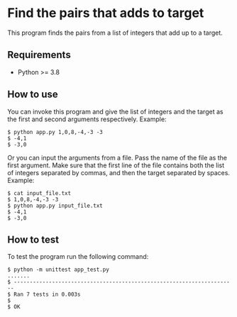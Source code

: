# Find the pairs that adds to target

This program finds the pairs from a list of integers that add up to a target.

## Requirements

- Python >= 3.8

## How to use

You can invoke this program and give the list of integers and the target as the first and second arguments respectively.
Example:

```
$ python app.py 1,0,8,-4,-3 -3
$ -4,1
$ -3,0
```

Or you can input the arguments from a file. Pass the name of the file as the first argument. Make sure that the first line of the file contains both the list of integers separated by commas, and then the target separated by spaces.
Example:

```
$ cat input_file.txt
$ 1,0,8,-4,-3 -3
$ python app.py input_file.txt
$ -4,1
$ -3,0
```

## How to test

To test the program run the following command:

```
$ python -m unittest app_test.py
.......
$ ----------------------------------------------------------------------
$ Ran 7 tests in 0.003s
$
$ OK
```
